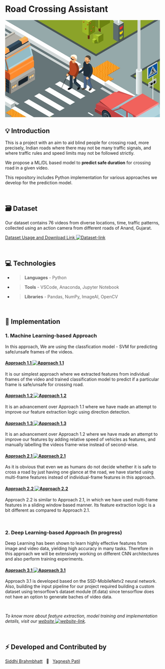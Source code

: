 # **Road Crossing Assistant**

![main-img](images/roadcross-img.jpg)

## 💡 Introduction

This is a  project with an aim to aid blind people for crossing road, more precisely, Indian roads where there may not be many traffic signals, and where traffic rules and speed limits may not be followed strictly.

We propose a ML/DL based model to **predict safe duration** for crossing road in a given video.

This repository includes Python implementation for various approaches we develop for the prediction model.

&nbsp;

## 🗃 Dataset

Our dataset contains 76 videos from diverse locations, time, traffic patterns, collected using an action camera from different roads of Anand, Gujarat.

[Dataset Usage and Download Link ![Dataset-link](https://img.icons8.com/fluent-systems-filled/15/0366D6/external-link.png)](https://forms.gle/xtkZexnEuRVYfwAT6)

&nbsp;

## 💻 Technologies

- > **Languages** - Python
- > **Tools** - VSCode, Anaconda, Jupyter Notebook
- > **Libraries** - Pandas, NumPy, ImageAI, OpenCV

&nbsp;

## 🔨 Implementation

### 1. Machine Learning-based Approach

In this approach, We are using the classfication model - SVM for predicting safe/unsafe frames of the videos.

#### [**Approach 1.1** ![Approach 1.1](https://img.icons8.com/fluent-systems-filled/18/0366D6/external-link.png)](https://github.com/roadcross-assistant/Project/blob/master/ML/Approach_1.1_individual_frames.ipynb)

It is our simplest approach where we extracted features from individual frames of the video and trained classification model to predict if a particular frame is safe/unsafe for crossing road.

#### [**Approach 1.2** ![Approach 1.2](https://img.icons8.com/fluent-systems-filled/18/0366D6/external-link.png)](https://github.com/roadcross-assistant/Project/blob/master/ML/Approach_1.2_individual_frames.ipynb)

It is an advancement over Approach 1.1 where we have made an attempt to improve our feature extraction logic using direction detection.

#### [**Approach 1.3** ![Approach 1.3](https://img.icons8.com/fluent-systems-filled/18/0366D6/external-link.png)](https://github.com/roadcross-assistant/Project/blob/master/ML/Approach_1.3_individual_frames.ipynb)

It is an advancement over Approach 1.2 where we have made an attempt to improve our features by adding relative speed of vehicles as features, and manually labelling the videos frame-wise instead of second-wise.

#### [**Approach 2.1** ![Approach 2.1](https://img.icons8.com/fluent-systems-filled/18/0366D6/external-link.png)](https://github.com/roadcross-assistant/Project/blob/master/ML/Approach_2.1_multiple_frames.ipynb)

As it is obvious that even we as humans do not decide whether it is safe to cross a road by just having one glance at the road, we have started using multi-frame features instead of individual-frame features in this approach.

#### [**Approach 2.2** ![Approach 2.2](https://img.icons8.com/fluent-systems-filled/18/0366D6/external-link.png)](https://github.com/roadcross-assistant/Project/blob/master/ML/Approach_2.2_multiple_frames.ipynb)

Approach 2.2 is similar to Approach 2.1, in which we have used multi-frame features in a sliding window based manner. Its feature extraction logic is a bit different as compared to Approach 2.1.

&nbsp;

### 2. Deep Learning-based Approach (In progress)

Deep Learning has been shown to learn highly effective features from image and video data, yielding high accuracy in many tasks. Therefore in this approach we will be extensively working on different CNN architectures and also perform training experiments.

#### [**Approach 3.1** ![Approach 3.1](https://img.icons8.com/fluent-systems-filled/18/0366D6/external-link.png)](https://github.com/roadcross-assistant/Project/blob/master/DL/Approach_3.1.py)

Approach 3.1 is developed based on the SSD-MobileNetv2 neural network. Also, building the input pipeline for our project required building a custom dataset using tensorflow’s dataset module (tf.data) since tensorflow does not have an option to generate baches of video data.

&nbsp;

*To know more about feature extraction, model training and implementation details, visit our [website ![website-link](https://img.icons8.com/fluent-systems-filled/15/0366D6/external-link.png)](https://roadcross-assistant.github.io/Website/ "Road Crossing Assistant Website").*

&nbsp;

## ⚡ Developed and Contributed by

[Siddhi Brahmbhatt](https://www.github.com/1siddhi7) &nbsp; 🤝 &nbsp; [Yagnesh Patil](https://www.github.com/yagnesh45)
